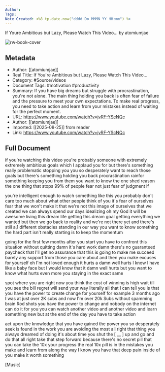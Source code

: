 ```yaml
---
Author: 
Tags:
Note Created: <%8 tp.date.now("dddd Do MMMN YY HH:mm") %>
---
```

If Youre Ambitious but Lazy, Please Watch This Video… by atomiumjae

![rw-book-cover](https://i.ytimg.com/vi/jvRF-YScNQc/maxresdefault.jpg)

## Metadata
- Author: [[atomiumjae]]
- Real Title: If You're Ambitious but Lazy, Please Watch This Video…
- Category: #Source/videos
- Document Tags:  #motivation  #productivity 
- Summary: If you have big dreams but struggle with procrastination, you're not alone. The main thing holding you back is often fear of failure and the pressure to meet your own expectations. To make real progress, you need to take action and learn from your mistakes instead of waiting for the perfect moment.
- URL: https://www.youtube.com/watch?v=jvRF-YScNQc
- Author: [[atomiumjae]]
- Imported: [[2025-08-25]] from reader
- Link: https://www.youtube.com/watch?v=jvRF-YScNQc

## Full Document
if you're watching this video you're probably someone with extremely extremely ambitious goals which I applaud you for but there's something really problematic stopping you you so desperately want to reach those goals but there's something holding you back procrastination rainfor something keeping you from them you want to know the one shed reason the one thing that stops 99% of people fear not just fear of judgment if 

you're intelligent enough to watch something like this you probably don't care too much about what other people think of you it's fear of ourselves fear that we won't make it that we're not this image of ourselves that we created we can always spend our days idealizing oh my God it will be awesome living this dream life getting this dream goal getting everything we wanted but then we go back to reality and we're not there yet and there's still a,1 different obstacles standing in our way you want to know something the hard part isn't really starting is to keep the momentum 

going for the first few months after you start you have to confront this situation without quitting damn it's hard work damn there's no guaranteed paycheck that I'll get no assurance that this is going to make me succeed barely any support from those you care about and then you make excuses for yourself oh I'm not loved enough it hurts a damn well hurts I know I have like a baby face but I would know that it damn well hurts but you want to know what hurts even more you staying in the exact same 

spot where you are right now you think the cost of winning is high wait till you see the bill regret will send your way literally all that I can tell you is that you have the power to create change for yourself for example 3 months ago I was at just over 2K subs and now I'm over 20k Subs without spamming brain Rod shots you have the power to change and nobody on the internet can do it for you you can watch another video and another video and learn something new but at the end of the day you have to take action 

act upon the knowledge that you have gained the power you so desperately seek is found in the work you are avoiding the most all right that thing you always dreamed of doing it's about time you shut the [ \_\_ ] up and go and do that all right take that step forward because there's no secret pill that you can take the 10x your progress the real 10x pill is in the mistakes you make and learn from along the way I know you have that deep pain inside of you make it worth something 

[Music]

